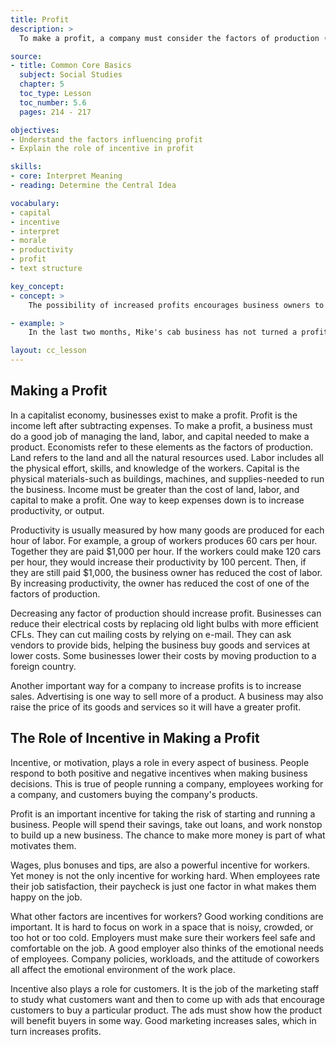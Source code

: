 ```yaml
---
title: Profit
description: >
  To make a profit, a company must consider the factors of production (land, labor, and capital). It must also be concerned about incentive and morale.

source:
- title: Common Core Basics
  subject: Social Studies
  chapter: 5
  toc_type: Lesson
  toc_number: 5.6
  pages: 214 - 217

objectives:
- Understand the factors influencing profit
- Explain the role of incentive in profit

skills:
- core: Interpret Meaning
- reading: Determine the Central Idea

vocabulary:
- capital
- incentive
- interpret
- morale
- productivity
- profit
- text structure

key_concept:
- concept: >
    The possibility of increased profits encourages business owners to take risks, to expand, and to try various strategies that will increase productivity.

- example: >
    In the last two months, Mike's cab business has not turned a profit. He had a costly car repair. Road construction has created detours around the business district where he picks up most of his fares. Even with the risks, Mike enjoys being in business for himself To increase profits, Mike decides to broaden his operations. He begins to advertise that he will deliver packages and do small moving jobs.

layout: cc_lesson
---
```

## Making a Profit

In a capitalist economy, businesses exist to make a profit. Profit is the income left after subtracting expenses. To make a profit, a business must do a good job of managing the land, labor, and capital needed to make a product. Economists refer to these elements as the factors of production. Land refers to the land and all the natural resources used. Labor includes all the physical effort, skills, and knowledge of the workers. Capital is the physical materials-such as buildings, machines, and supplies-needed to run the business. Income must be greater than the cost of land, labor, and capital to make a profit. One way to keep expenses down is to increase productivity, or output.

Productivity is usually measured by how many goods are produced for each hour of labor. For example, a group of workers produces 60 cars per hour. Together they are paid $1,000 per hour. If the workers could make 120 cars per hour, they would increase their productivity by 100 percent. Then, if they are still paid $1,000, the business owner has reduced the cost of labor. By increasing productivity, the owner has reduced the cost of one of the factors of production.

Decreasing any factor of production should increase profit. Businesses can reduce their electrical costs by replacing old light bulbs with more efficient CFLs. They can cut mailing costs by relying on e-mail. They can ask vendors to provide bids, helping the business buy goods and services at lower costs. Some businesses lower their costs by moving production to a foreign country.

Another important way for a company to increase profits is to increase sales. Advertising is one way to sell more of a product. A business may also raise the price of its goods and services so it will have a greater profit.

## The Role of Incentive in Making a Profit

Incentive, or motivation, plays a role in every aspect of business. People respond to both positive and negative incentives when making business decisions. This is true of people running a company, employees working for a company, and customers buying the company's products.

Profit is an important incentive for taking the risk of starting and running a business. People will spend their savings, take out loans, and work nonstop to build up a new business. The chance to make more money is part of what motivates them.

Wages, plus bonuses and tips, are also a powerful incentive for workers. Yet money is not the only incentive for working hard. When employees rate their job satisfaction, their paycheck is just one factor in what makes them happy on the job.

What other factors are incentives for workers? Good working conditions are important. It is hard to focus on work in a space that is noisy, crowded, or too hot or too cold. Employers must make sure their workers feel safe and comfortable on the job. A good employer also thinks of the emotional needs of employees. Company policies, workloads, and the attitude of coworkers all affect the emotional environment of the work place.

Incentive also plays a role for customers. It is the job of the marketing staff to study what customers want and then to come up with ads that encourage customers to buy a particular product. The ads must show how the product will benefit buyers in some way. Good marketing increases sales, which in turn increases profits.